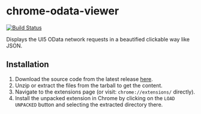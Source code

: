 # chrome-odata-viewer

[![Build Status](https://travis-ci.org/mxschmitt/chrome-odata-viewer.svg?branch=master)](https://travis-ci.org/mxschmitt/chrome-odata-viewer)

Displays the UI5 OData network requests in a beautified clickable way like JSON.

## Installation

1. Download the source code from the latest release [here](https://github.com/mxschmitt/chrome-odata-viewer/releases/latest).
2. Unzip or extract the files from the tarball to get the content.
3. Navigate to the extensions page (or visit: `chrome://extensions/` directly).
4. Install the unpacked extension in Chrome by clicking on the `LOAD UNPACKED` button and selecting the extracted directory there.